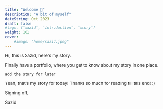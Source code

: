 ```yaml
---
title: "Welcome 👋"
description: "A bit of myself"
dateString: Oct 2023
draft: false
#tags: ["sazid", "introduction", "story"]
weight: 101
cover:
    #image: "home/sazid.jpeg"
---
```


Hi, this is Sazid, here's my story.

Finally have a portfolio, where you get to know about my story in one place.


`add the story for later`


Yeah, that's my story for today! Thanks so much for reading till this end! :)

Signing off,

Sazid